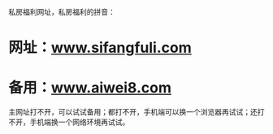 私房福利网址，私房福利的拼音：
# 网址：<a href="http://www.sifangfuli.com/" rel="nofollow">www.sifangfuli.com</a>
# 备用：<a href="http://www.aiwei8.com/" rel="nofollow">www.aiwei8.com</a>
主网址打不开，可以试试备用；都打不开，手机端可以换一个浏览器再试试；还打不开，手机端换一个网络环境再试试。
